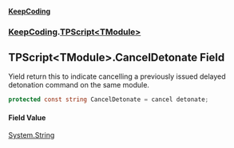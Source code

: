 #### [KeepCoding](index.md 'index')
### [KeepCoding](KeepCoding.md 'KeepCoding').[TPScript&lt;TModule&gt;](TPScript.TModule..md 'KeepCoding.TPScript&lt;TModule&gt;')
## TPScript&lt;TModule&gt;.CancelDetonate Field
Yield return this to indicate cancelling a previously issued delayed detonation command on the same module.  
```csharp
protected const string CancelDetonate = cancel detonate;
```
#### Field Value
[System.String](https://docs.microsoft.com/en-us/dotnet/api/System.String 'System.String')

